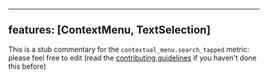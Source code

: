 
---
features: [ContextMenu, TextSelection]
---

This is a stub commentary for the `contextual_menu.search_tapped` metric: please feel free to edit (read the
[contributing guidelines](https://github.com/mozilla/glean-annotations/blob/main/CONTRIBUTING.md)
if you haven't done this before)
